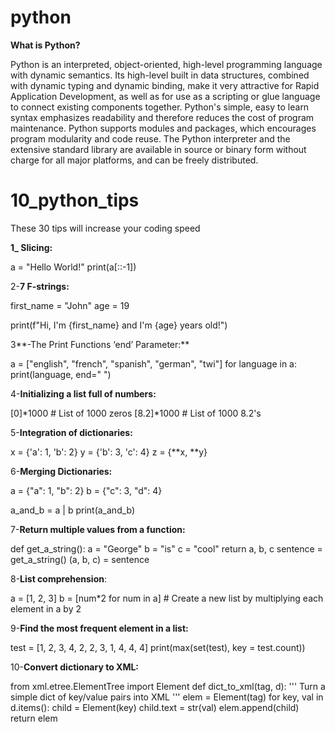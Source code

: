 # python

**What is Python?**

Python is an interpreted, object-oriented, high-level programming language with dynamic semantics. Its high-level built in data structures, combined with dynamic typing and dynamic binding, make it very attractive for Rapid Application Development, as well as for use as a scripting or glue language to connect existing components together. Python's simple, easy to learn syntax emphasizes readability and therefore reduces the cost of program maintenance. Python supports modules and packages, which encourages program modularity and code reuse. The Python interpreter and the extensive standard library are available in source or binary form without charge for all major platforms, and can be freely distributed.

# 10_python_tips

These 30 tips will increase your coding speed

**1_ Slicing:**

a = "Hello World!"
print(a[::-1])

2-**7 F-strings:**

first_name = "John"
age = 19

print(f"Hi, I'm {first_name} and I'm {age} years old!")

3**-The Print Functions ‘end’ Parameter:**

a = ["english", "french", "spanish", "german", "twi"]
for language in a:
print(language, end=" ")

4-**Initializing a list full of numbers:**

[0]*1000 # List of 1000 zeros
[8.2]*1000 # List of 1000 8.2's

5-**Integration of dictionaries:**

x = {'a': 1, 'b': 2}
y = {'b': 3, 'c': 4}
z = {**x, **y}

6-**Merging Dictionaries:**

a = {"a": 1, "b": 2}
b = {"c": 3, "d": 4}

a_and_b = a | b
print(a_and_b)

7-**Return multiple values from a function:**

def get_a_string():
a = "George"
b = "is"
c = "cool"
return a, b, c
sentence = get_a_string()
(a, b, c) = sentence

8-**List comprehension**:

a = [1, 2, 3]
b = [num*2 for num in a] # Create a new list by multiplying each     element in a by 2

9-**Find the most frequent element in a list:**

test = [1, 2, 3, 4, 2, 2, 3, 1, 4, 4, 4]
print(max(set(test), key = test.count))

10-**Convert dictionary to XML:**

from xml.etree.ElementTree import Element
def dict_to_xml(tag, d):
'''
Turn a simple dict of key/value pairs into XML
'''
elem = Element(tag)
for key, val in d.items():
child = Element(key)
child.text = str(val)
elem.append(child)
return elem

#